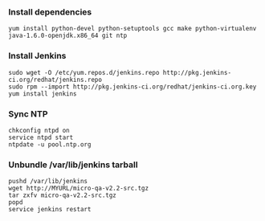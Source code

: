 ### Install dependencies
```
yum install python-devel python-setuptools gcc make python-virtualenv java-1.6.0-openjdk.x86_64 git ntp
```

### Install Jenkins
```
sudo wget -O /etc/yum.repos.d/jenkins.repo http://pkg.jenkins-ci.org/redhat/jenkins.repo
sudo rpm --import http://pkg.jenkins-ci.org/redhat/jenkins-ci.org.key
yum install jenkins
```

### Sync NTP
```
chkconfig ntpd on
service ntpd start
ntpdate -u pool.ntp.org
```

### Unbundle /var/lib/jenkins tarball
```
pushd /var/lib/jenkins
wget http://MYURL/micro-qa-v2.2-src.tgz
tar zxfv micro-qa-v2.2-src.tgz
popd
service jenkins restart
```
